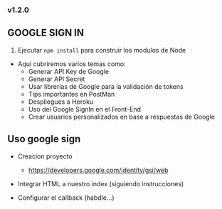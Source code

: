### v1.2.0
## GOOGLE SIGN IN

1. Ejecutar ```npm install``` para construir los modulos de Node

- Aquí cubriremos varios temas como: 
    - Generar API Key de Google
    - Generar API Secret
    - Usar librerías de Google para la validación de tokens
    - Tips importantes en PostMan
    - Despliegues a Heroku
    - Uso del Google SignIn en el Front-End
    - Crear usuarios personalizados en base a respuestas de Google

## Uso google sign
- Creacion proyecto
    <!-- Seguir instrucciones xd -->
    - https://developers.google.com/identity/gsi/web

- Integrar HTML a nuestro index (siguiendo instrucciones)
- Configurar el callback (habdle...)




